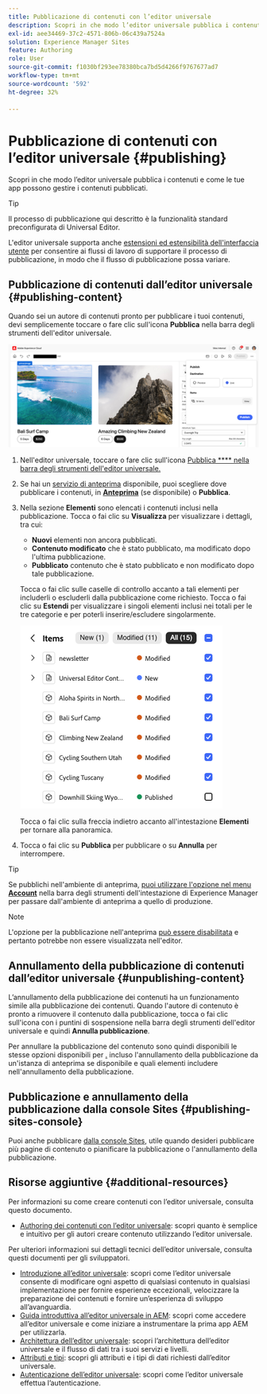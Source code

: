 ```yaml
---
title: Pubblicazione di contenuti con l’editor universale
description: Scopri in che modo l’editor universale pubblica i contenuti e come le tue app possono gestire i contenuti pubblicati.
exl-id: aee34469-37c2-4571-806b-06c439a7524a
solution: Experience Manager Sites
feature: Authoring
role: User
source-git-commit: f1030bf293ee78380bca7bd5d4266f9767677ad7
workflow-type: tm+mt
source-wordcount: '592'
ht-degree: 32%

---
```



# Pubblicazione di contenuti con l’editor universale {#publishing}

Scopri in che modo l’editor universale pubblica i contenuti e come le tue app possono gestire i contenuti pubblicati.

>[!TIP]
>
>Il processo di pubblicazione qui descritto è la funzionalità standard preconfigurata di Universal Editor.
>
>L&#39;editor universale supporta anche [estensioni ed estensibilità dell&#39;interfaccia utente](/help/implementing/universal-editor/extending.md) per consentire ai flussi di lavoro di supportare il processo di pubblicazione, in modo che il flusso di pubblicazione possa variare.

## Pubblicazione di contenuti dall’editor universale {#publishing-content}

Quando sei un autore di contenuti pronto per pubblicare i tuoi contenuti, devi semplicemente toccare o fare clic sull&#39;icona **Pubblica** nella barra degli strumenti dell&#39;editor universale.

![Pubblicazione pagine](assets/publish-menu.png)

1. Nell&#39;editor universale, toccare o fare clic sull&#39;icona [Pubblica **** nella barra degli strumenti dell&#39;editor universale.](/help/sites-cloud/authoring/universal-editor/navigation.md#publish)
1. Se hai un [servizio di anteprima](/help/sites-cloud/authoring/sites-console/previewing-content.md) disponibile, puoi scegliere dove pubblicare i contenuti, in **[Anteprima](/help/sites-cloud/authoring/sites-console/previewing-content.md)** (se disponibile) o **Pubblica**.
1. Nella sezione **Elementi** sono elencati i contenuti inclusi nella pubblicazione. Tocca o fai clic su **Visualizza** per visualizzare i dettagli, tra cui:
   * **Nuovi** elementi non ancora pubblicati.
   * **Contenuto modificato** che è stato pubblicato, ma modificato dopo l&#39;ultima pubblicazione.
   * **Pubblicato** contenuto che è stato pubblicato e non modificato dopo tale pubblicazione.

   Tocca o fai clic sulle caselle di controllo accanto a tali elementi per includerli o escluderli dalla pubblicazione come richiesto. Tocca o fai clic su **Estendi** per visualizzare i singoli elementi inclusi nei totali per le tre categorie e per poterli inserire/escludere singolarmente.

   ![Pubblica elementi](assets/publish-items.png)

   Tocca o fai clic sulla freccia indietro accanto all&#39;intestazione **Elementi** per tornare alla panoramica.

1. Tocca o fai clic su **Pubblica** per pubblicare o su **Annulla** per interrompere.

>[!TIP]
>
>Se pubblichi nell&#39;ambiente di anteprima, [puoi utilizzare l&#39;opzione nel menu **Account**](/help/sites-cloud/authoring/universal-editor/navigation.md#user-properties) nella barra degli strumenti dell&#39;intestazione di Experience Manager per passare dall&#39;ambiente di anteprima a quello di produzione.

>[!NOTE]
>
>L&#39;opzione per la pubblicazione nell&#39;anteprima [ può essere disabilitata](/help/implementing/universal-editor/customizing.md#publish-preview) e pertanto potrebbe non essere visualizzata nell&#39;editor.

## Annullamento della pubblicazione di contenuti dall’editor universale {#unpublishing-content}

L’annullamento della pubblicazione dei contenuti ha un funzionamento simile alla pubblicazione dei contenuti. Quando l&#39;autore di contenuto è pronto a rimuovere il contenuto dalla pubblicazione, tocca o fai clic sull&#39;icona con i puntini di sospensione nella barra degli strumenti dell&#39;editor universale e quindi **Annulla pubblicazione**.

Per annullare la pubblicazione del contenuto sono quindi disponibili le stesse opzioni disponibili per [.](#publishing-content) incluso l&#39;annullamento della pubblicazione da un&#39;istanza di anteprima se disponibile e quali elementi includere nell&#39;annullamento della pubblicazione.

## Pubblicazione e annullamento della pubblicazione dalla console Sites {#publishing-sites-console}

Puoi anche pubblicare [dalla console Sites](/help/sites-cloud/authoring/sites-console/publishing-pages.md), utile quando desideri pubblicare più pagine di contenuto o pianificare la pubblicazione o l&#39;annullamento della pubblicazione.

## Risorse aggiuntive {#additional-resources}

Per informazioni su come creare contenuti con l’editor universale, consulta questo documento.

* [Authoring dei contenuti con l’editor universale](authoring.md): scopri quanto è semplice e intuitivo per gli autori creare contenuto utilizzando l’editor universale.

Per ulteriori informazioni sui dettagli tecnici dell’editor universale, consulta questi documenti per gli sviluppatori.

* [Introduzione all’editor universale](/help/implementing/universal-editor/introduction.md): scopri come l’editor universale consente di modificare ogni aspetto di qualsiasi contenuto in qualsiasi implementazione per fornire esperienze eccezionali, velocizzare la preparazione dei contenuti e fornire un’esperienza di sviluppo all’avanguardia.
* [Guida introduttiva all’editor universale in AEM](/help/implementing/universal-editor/getting-started.md): scopri come accedere all’editor universale e come iniziare a instrumentare la prima app AEM per utilizzarla.
* [Architettura dell’editor universale](/help/implementing/universal-editor/architecture.md): scopri l’architettura dell’editor universale e il flusso di dati tra i suoi servizi e livelli.
* [Attributi e tipi](/help/implementing/universal-editor/attributes-types.md): scopri gli attributi e i tipi di dati richiesti dall’editor universale.
* [Autenticazione dell’editor universale](/help/implementing/universal-editor/authentication.md): scopri come l’editor universale effettua l’autenticazione.
